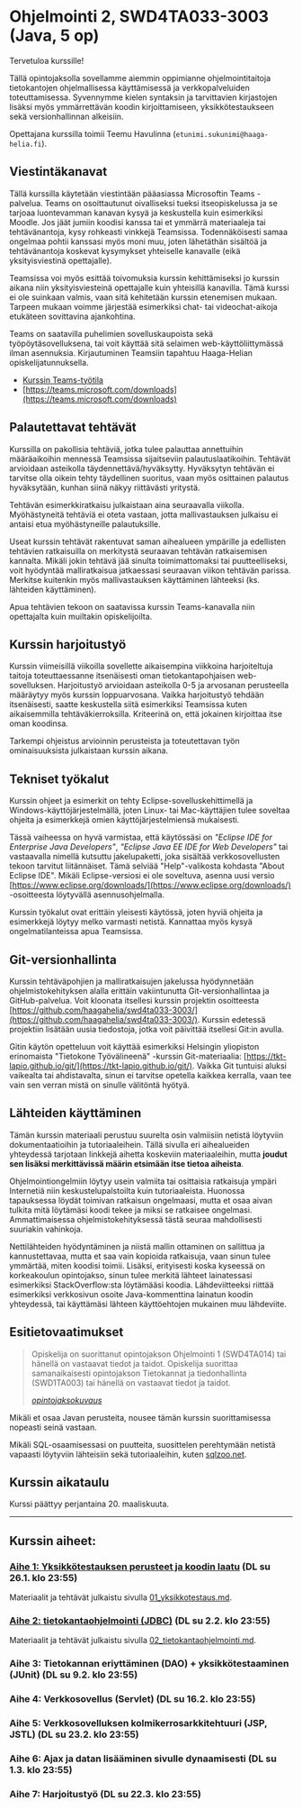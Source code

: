 # Ohjelmointi 2, SWD4TA033-3003 (Java, 5 op)

Tervetuloa kurssille!

Tällä opintojaksolla sovellamme aiemmin oppimianne ohjelmointitaitoja tietokantojen ohjelmallisessa käyttämisessä ja verkkopalveluiden toteuttamisessa. Syvennymme kielen syntaksin ja tarvittavien kirjastojen lisäksi myös ymmärrettävän koodin kirjoittamiseen, yksikkötestaukseen sekä versionhallinnan alkeisiin.

Opettajana kurssilla toimii Teemu Havulinna (`etunimi.sukunimi@haaga-helia.fi`).

## Viestintäkanavat

Tällä kurssilla käytetään viestintään pääasiassa Microsoftin Teams -palvelua. Teams on osoittautunut oivalliseksi tueksi itseopiskelussa ja se tarjoaa luontevamman kanavan kysyä ja keskustella kuin esimerkiksi Moodle. Jos jäät jumiin koodisi kanssa tai et ymmärrä materiaaleja tai tehtävänantoja, kysy rohkeasti vinkkejä Teamsissa. Todennäköisesti samaa ongelmaa pohtii kanssasi myös moni muu, joten lähetäthän sisältöä ja tehtävänantoja koskevat kysymykset yhteiselle kanavalle (eikä yksityisviestinä opettajalle).

Teamsissa voi myös esittää toivomuksia kurssin kehittämiseksi jo kurssin aikana niin yksityisviesteinä opettajalle kuin yhteisillä kanavilla. Tämä kurssi ei ole suinkaan valmis, vaan sitä kehitetään kurssin etenemisen mukaan. Tarpeen mukaan voimme järjestää esimerkiksi chat- tai videochat-aikoja etukäteen sovittavina ajankohtina.

Teams on saatavilla puhelimien sovelluskaupoista sekä työpöytäsovelluksena, tai voit käyttää sitä selaimen web-käyttöliittymässä ilman asennuksia. Kirjautuminen Teamsiin tapahtuu Haaga-Helian opiskelijatunnuksella.

* [Kurssin Teams-työtila](https://teams.microsoft.com/l/team/19%3aad52d8cfc8cd4d91869e5d911dcf7194%40thread.skype/conversations?groupId=7194424b-0503-4f63-af38-be4c5e1a9f48&tenantId=a9e39483-dd21-4c25-b848-2a625cff7939)
* [https://teams.microsoft.com/downloads](https://teams.microsoft.com/downloads)

## Palautettavat tehtävät

Kurssilla on pakollisia tehtäviä, jotka tulee palauttaa annettuihin määräaikoihin mennessä Teamsissa sijaitseviin palautuslaatikoihin. Tehtävät arvioidaan asteikolla täydennettävä/hyväksytty. Hyväksytyn tehtävän ei tarvitse olla oikein tehty täydellinen suoritus, vaan myös osittainen palautus hyväksytään, kunhan siinä näkyy riittävästi yritystä.

Tehtävän esimerkkiratkaisu julkaistaan aina seuraavalla viikolla. Myöhästyneitä tehtäviä ei oteta vastaan, jotta mallivastauksen julkaisu ei antaisi etua myöhästyneille palautuksille.

Useat kurssin tehtävät rakentuvat saman aihealueen ympärille ja edellisten tehtävien ratkaisuilla on merkitystä seuraavan tehtävän ratkaisemisen kannalta. Mikäli jokin tehtävä jää sinulta toimimattomaksi tai puutteelliseksi, voit hyödyntää malliratkaisua jatkaessasi seuraavan viikon tehtävän parissa. Merkitse kuitenkin myös mallivastauksen käyttäminen lähteeksi (ks. lähteiden käyttäminen).

Apua tehtävien tekoon on saatavissa kurssin Teams-kanavalla niin opettajalta kuin muiltakin opiskelijoilta.

## Kurssin harjoitustyö

Kurssin viimeisillä viikoilla sovellette aikaisempina viikkoina harjoiteltuja taitoja toteuttaessanne itsenäisesti oman tietokantapohjaisen web-sovelluksen. Harjoitustyö arvioidaan asteikolla 0-5 ja arvosanan perusteella määräytyy myös kurssin loppuarvosana. Vaikka harjoitustyö tehdään itsenäisesti, saatte keskustella siitä esimerkiksi Teamsissa kuten aikaisemmilla tehtäväkierroksilla. Kriteerinä on, että jokainen kirjoittaa itse oman koodinsa.

Tarkempi ohjeistus arvioinnin perusteista ja toteutettavan työn ominaisuuksista julkaistaan kurssin aikana.

## Tekniset työkalut

Kurssin ohjeet ja esimerkit on tehty Eclipse-sovelluskehittimellä ja Windows-käyttöjärjestelmällä, joten Linux- tai Mac-käyttäjien tulee soveltaa ohjeita ja esimerkkejä omien käyttöjärjestelmiensä mukaisesti.

Tässä vaiheessa on hyvä varmistaa, että käytössäsi on _"Eclipse IDE for Enterprise Java Developers"_, _"Eclipse Java EE IDE for Web Developers"_ tai vastaavalla nimellä kutsuttu jakelupaketti, joka sisältää verkkosovellusten tekoon tarvitut liitännäiset. Tämä selviää "Help"-valikosta kohdasta "About Eclipse IDE". Mikäli Eclipse-versiosi ei ole soveltuva, asenna uusi versio [https://www.eclipse.org/downloads/](https://www.eclipse.org/downloads/) -osoitteesta löytyvällä asennusohjelmalla.

Kurssin työkalut ovat erittäin yleisesti käytössä, joten hyviä ohjeita ja esimerkkejä löytyy melko varmasti netistä. Kannattaa myös kysyä ongelmatilanteissa apua Teamsissa.

## Git-versionhallinta

Kurssin tehtäväpohjien ja malliratkaisujen jakelussa hyödynnetään ohjelmistokehityksen alalla erittäin vakiintunutta Git-versionhallintaa ja GitHub-palvelua. Voit kloonata itsellesi kurssin projektin osoitteesta [https://github.com/haagahelia/swd4ta033-3003/](https://github.com/haagahelia/swd4ta033-3003/). Kurssin edetessä projektiin lisätään uusia tiedostoja, jotka voit päivittää itsellesi Git:in avulla.

Gitin käytön opetteluun voit käyttää esimerkiksi Helsingin yliopiston erinomaista "Tietokone Työvälineenä" -kurssin Git-materiaalia: [https://tkt-lapio.github.io/git/](https://tkt-lapio.github.io/git/). Vaikka Git tuntuisi aluksi vaikealta tai ahdistavalta, sinun ei tarvitse opetella kaikkea kerralla, vaan tee vain sen verran mistä on sinulle välitöntä hyötyä.

## Lähteiden käyttäminen

Tämän kurssin materiaali perustuu suurelta osin valmiisiin netistä löytyviin dokumentaatioihin ja tutoriaaleihein. Tällä sivulla eri aihealueiden yhteydessä tarjotaan linkkejä aihetta koskeviin materiaaleihin, mutta **joudut sen lisäksi merkittävissä määrin etsimään itse tietoa aiheista**.

Ohjelmointiongelmiin löytyy usein valmiita tai osittaisia ratkaisuja ympäri Internetiä niin keskustelupalstoilta kuin tutoriaaleista. Huonossa tapauksessa löydät toimivan ratkaisun ongelmaasi, mutta et osaa aivan tulkita mitä löytämäsi koodi tekee ja miksi se ratkaisee ongelmasi. Ammattimaisessa ohjelmistokehityksessä tästä seuraa mahdollisesti suuriakin vahinkoja.

Nettilähteiden hyödyntäminen ja niistä mallin ottaminen on sallittua ja kannustettavaa, mutta et saa vain kopioida ratkaisuja, vaan sinun tulee ymmärtää, miten koodisi toimii. Lisäksi, erityisesti koska kyseessä on korkeakoulun opintojakso, sinun tulee merkitä lähteet lainatessasi esimerkiksi StackOverflow:sta löytämääsi koodia. Lähdeviitteeksi riittää esimerkiksi verkkosivun osoite Java-kommenttina lainatun koodin yhteydessä, tai käyttämäsi lähteen käyttöehtojen mukainen muu lähdeviite.

## Esitietovaatimukset

> Opiskelija on suorittanut opintojakson Ohjelmointi 1 (SWD4TA014) tai hänellä on vastaavat tiedot ja taidot. Opiskelija suorittaa samanaikaisesti opintojakson Tietokannat ja tiedonhallinta (SWD1TA003) tai hänellä on vastaavat tiedot ja taidot.
>
> [*opintojaksokuvaus*](https://opinto-opas.haaga-helia.fi/fi/realization/SWD4TA033-3003) 

Mikäli et osaa Javan perusteita, nousee tämän kurssin suorittamisessa nopeasti seinä vastaan.

Mikäli SQL-osaamisessasi on puutteita, suosittelen perehtymään netistä vapaasti löytyviin lähteisiin sekä tutoriaaleihin, kuten [sqlzoo.net](https://sqlzoo.net/).

## Kurssin aikataulu

Kurssi päättyy perjantaina 20. maaliskuuta.

----

## Kurssin aiheet:

### [Aihe 1: Yksikkötestauksen perusteet ja koodin laatu](01_yksikkotestaus.md) (DL su 26.1. klo 23:55)
Materiaalit ja tehtävät julkaistu sivulla [01_yksikkotestaus.md](01_yksikkotestaus.md).

### [Aihe 2: tietokantaohjelmointi (JDBC)](02_tietokantaohjelmointi.md) (DL su 2.2. klo 23:55)
Materiaalit ja tehtävät julkaistu sivulla [02_tietokantaohjelmointi.md](02_tietokantaohjelmointi.md).

### Aihe 3: Tietokannan eriyttäminen (DAO) + yksikkötestaaminen (JUnit) (DL su 9.2. klo 23:55)

### Aihe 4: Verkkosovellus (Servlet) (DL su 16.2. klo 23:55)

### Aihe 5: Verkkosovelluksen kolmikerrosarkkitehtuuri (JSP, JSTL) (DL su 23.2. klo 23:55)

### Aihe 6: Ajax ja datan lisääminen sivulle dynaamisesti (DL su 1.3. klo 23:55)

### Aihe 7: Harjoitustyö (DL su 22.3. klo 23:55)
